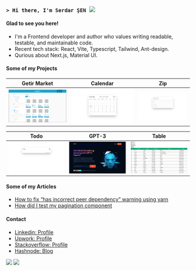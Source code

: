 #### <samp>&gt; Hi there, I'm Serdar ŞEN <img src="https://media.giphy.com/media/hvRJCLFzcasrR4ia7z/giphy.gif" width="25"> </samp> 

#### Glad to see you here! &nbsp; 
- I'm a Frontend developer and author who values writing readable, testable, and maintainable code.
- Recent tech stack: React, Vite, Typescript, Tailwind, Ant-design.
- Qurious about Next.js, Material UI.

#### Some of my Projects

Getir Market               |Calendar                   |Zip
:-------------------------:|:-------------------------:|:-------------------------:
<a href="https://github.com/serdarsen/getir_market"><img src="https://raw.githubusercontent.com/serdarsen/getir_market/main/docs/screenshot.png" /></a> | <a href="https://github.com/serdarsen/react-calendar"><img src="https://raw.githubusercontent.com/serdarsen/react-calendar/main/screenshot.png" /></a> | <a href="https://github.com/serdarsen/react-zip"><img src="https://raw.githubusercontent.com/serdarsen/react-zip/main/screenshot.png" /></a>

Todo                       |GPT-3                      |Table
:-------------------------:|:-------------------------:|:-------------------------:
<a href="https://github.com/serdarsen/react-todo"><img src="https://raw.githubusercontent.com/serdarsen/react-todo/main/screenshot.png" /></a> | <a href="https://github.com/serdarsen/project_modern_ui_ux_gpt3"><img src="https://raw.githubusercontent.com/serdarsen/project_modern_ui_ux_gpt3/main/screenshot.png" /></a> | <a href="https://github.com/serdarsen/react-table-demo"><img src="https://raw.githubusercontent.com/serdarsen/react-table-demo/main/screenshot.png" /></a>

#### Some of my Articles
- [How to fix “has incorrect peer dependency” warning using yarn](https://serdarsen.hashnode.dev/how-to-fix-has-incorrect-peer-dependency-warning-using-yarn)
- [How did I test my pagination component](https://serdarsen.hashnode.dev/how-did-i-test-my-pagination-component)

#### Contact
- [Linkedin: Profile](https://www.linkedin.com/in/serdarsen/) 
- [Upwork: Profile](https://www.upwork.com/freelancers/~015159888eed8d6fc4)
- [Stackoverflow: Profile](https://stackoverflow.com/users/5994546/serdarsen)
- [Hashnode: Blog](https://serdarsen.hashnode.dev)

<img height="180em" src="https://github-readme-stats.vercel.app/api?username=serdarsen&show_icons=true&hide_border=true&&count_private=true&include_all_commits=true&theme=dracula" /> <img height="180em" src="https://github-readme-stats.vercel.app/api/top-langs/?username=serdarsen&exclude_repo=KNN-Image-Classification&show_icons=true&hide_border=true&layout=compact&langs_count=8&theme=dracula"/>



